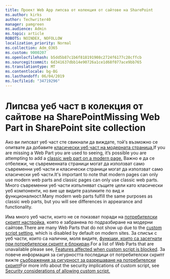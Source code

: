 ```yaml
---
title: Проект Web App липсва от колекция от сайтове на SharePoint
ms.author: kirks
author: Techwriter40
manager: pamgreen
ms.audience: Admin
ms.topic: article
ROBOTS: NOINDEX, NOFOLLOW
localization_priority: Normal
ms.collection: Adm_O365
ms.custom: 9000207
ms.openlocfilehash: b5dd5b87c1b6f818191908c2724f6177c28cffcb
ms.sourcegitcommit: 6d341637dbb14e90726a1ce1d68f077ace9bb765
ms.translationtype: MT
ms.contentlocale: bg-BG
ms.lasthandoff: 06/04/2019
ms.locfileid: "34719296"
---
```

# <a name="missing-web-part-in-sharepoint-site-collection"></a><span data-ttu-id="0cee1-102">Липсва уеб част в колекция от сайтове на SharePoint</span><span class="sxs-lookup"><span data-stu-id="0cee1-102">Missing Web Part in SharePoint site collection</span></span>

<p><span data-ttu-id="0cee1-103">Ако ви липсват уеб част сте свикнали да виждате, той&rsquo;s възможно се опитвате да добавите <a href="https://support.office.com/en-us/article/classic-and-modern-web-part-experiences-3fdae6c3-8fc1-49ab-8708-8c104b882e64">класически уеб част на модерната страница.</a></span><span class="sxs-lookup"><span data-stu-id="0cee1-103">If you are missing a Web Part you are used to seeing, it&rsquo;s possible you are attempting to add a <a href="https://support.office.com/en-us/article/classic-and-modern-web-part-experiences-3fdae6c3-8fc1-49ab-8708-8c104b882e64">classic web part on a modern page.</a></span></span> <span data-ttu-id="0cee1-104">Важно е да се отбележи, че съвременната страници могат да използват само съвременни уеб части и класически страници могат да използват само класически уеб части.</span><span class="sxs-lookup"><span data-stu-id="0cee1-104">It's important to note that modern pages can only use modern web parts and classic pages can only use classic web parts.</span></span> <span data-ttu-id="0cee1-105">Много съвременни уеб части изпълняват същите цели като класически уеб компоненти, но вие ще видите разликите по вид и функционалност.</span><span class="sxs-lookup"><span data-stu-id="0cee1-105">Many modern web parts fulfill the same purposes as classic web parts, but you will see differences in appearance and functionality.</span></span></p> <p><span data-ttu-id="0cee1-106">Има много уеб части, които не се показват поради на <a href="https://docs.microsoft.com/en-us/sharepoint/allow-or-prevent-custom-script">потребителски скрипт настройка</a>, която е забранена по подразбиране на модерни сайтове.</span><span class="sxs-lookup"><span data-stu-id="0cee1-106">There are many Web Parts that do not show up due to the <a href="https://docs.microsoft.com/en-us/sharepoint/allow-or-prevent-custom-script">custom script setting</a>, which is disabled by default on modern sites.</span></span> <span data-ttu-id="0cee1-107">За списък с уеб части, които са налични, моля видите, <a href="https://docs.microsoft.com/en-us/sharepoint/allow-or-prevent-custom-script#features-affected-when-custom-script-is-blocked">функции, които са засегнати при потребителски скрипт е блокиран</a>.</span><span class="sxs-lookup"><span data-stu-id="0cee1-107">For a list of Web Parts that are unavailable please see, <a href="https://docs.microsoft.com/en-us/sharepoint/allow-or-prevent-custom-script#features-affected-when-custom-script-is-blocked">Features affected when custom script is blocked</a>.</span></span> <span data-ttu-id="0cee1-108">За повече информация за сигурността последици от потребителски скрипт вижте <a href="https://docs.microsoft.com/en-us/sharepoint/security-considerations-of-allowing-custom-script">съображения за сигурност за разрешаване на потребителски скрипт</a></span><span class="sxs-lookup"><span data-stu-id="0cee1-108">For more info about the security implications of custom script, see <a href="https://docs.microsoft.com/en-us/sharepoint/security-considerations-of-allowing-custom-script">Security considerations of allowing custom script.</a></span></span></p>
